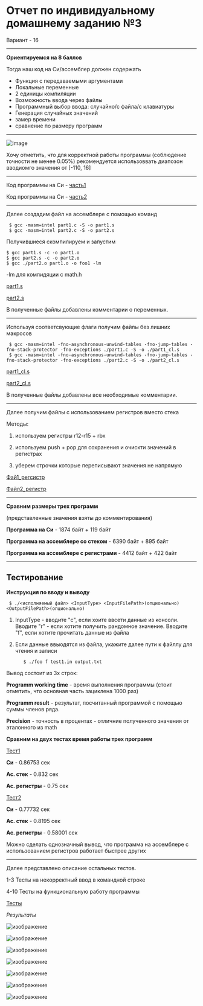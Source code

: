 # Отчет по индивидуальному домашнему заданию №3

Вариант - 16

---

**Ориентируемся на 8 баллов**

Тогда наш код на Си/ассемблер должен содержать

+ Функция с передаваемыми аргументами
+ Локальные переменные
+ 2 единицы компиляции
+ Возможность ввода через файлы
+ Программный выбор ввода: случайно/с файла/с клавиатуры
+ Генерация случайных значений
+ замер времени
+ сравнение по размеру программ


---

![image](https://user-images.githubusercontent.com/96993075/202899201-39f70f6c-e0ac-4460-8aa9-6d9f1f610ff6.png)

Хочу отметить, что для корректной работы программы (соблюдение точности не менее 0.05%) рекомендуется использоввать диапозон вводиомго значения от [-110, 16]

---

Код программы на Си - [часть1](/с/part1.c)

Код программы на Си - [часть2](/с/part2.c)

---

Далее создадим файл на ассемблере с помощью команд

     $ gcc -masm=intel part1.c -S -o part1.s
     $ gcc -masm=intel part2.c -S -o part2.s

Получившиеся скомпилируем и запустим

    $ gcc part1.s -c -o part1.o
    $ gcc part2.s -c -o part2.o
    $ gcc ./part2.o part1.o -o foo1 -lm
    
-lm для компидяции с math.h 

[part1.s](/asm/part1.s)

[part2.s](/asm/part2.s)

В полученные файлы добавлены комментарии о переменных.

---

Используя соответсвующие флаги получим файлы без лишних макросов

     $ gcc -masm=intel -fno-asynchronous-unwind-tables -fno-jump-tables -fno-stack-protector -fno-exceptions ./part1.c -S -o ./part1_cl.s
     $ gcc -masm=intel -fno-asynchronous-unwind-tables -fno-jump-tables -fno-stack-protector -fno-exceptions ./part2.c -S -o ./part2_cl.s


[part1_cl.s](/asm/part1_cl.s)

[part2_cl.s](/asm/part2_cl.s)

В полученные файлы добавлены все необходимые комментарии.

---

Далее получим файлы с использованием регистров вместо стека

Методы:

1. используем регистры r12-r15 + rbx

2. используем push + pop для сохранения и очискти значений в регистрах

3. уберем строчки которые переписывают значения не напрямую

[Фай1_регсистр](/asm/part1_cl_reg.s)

[Файл2_регистр](/asm/part2_cl_reg.s)


---

**Сравним размеры трех программ**

(представленные значения взяты до комментирования)

**Программа на Си** - 1874 байт + 119 байт

**Программа на ассемблере со стеком** - 6390 байт + 895 байт

**Программа на ассемблере с регистрами** - 4412 байт + 422 байт

---

## Тестирование

**Инструкция по вводу и выводу**

     $ ./<исполняемый файл> <InputType> <InputFilePath>(опционально) <OutputFilePath>(опционально)


1. InputType - вводите "c", если хоите ввсети данные из консоли. Вводите "r" - если хотите получить рандомное значение. Вводите "f", если хотите прочитать данные из файла

2. Если данные ввыодятся из файла, укажите далее пути к файллу для чтения и записи

          $ ./foo f test1.in output.txt
     

Вывод состоит из 3х строк: 

**Programm working time** - время выполнения программы (стоит отметить, что основная часть зациклена 1000 раз)

**Programm result** - результат, посчитанный программой с помощью суммы членов ряда. 

**Precision** - точность в процентах - отличние полученного значения от эталонного из math


**Сравним на двух тестах время работы трех программ**

[Тест1](/test/test1.in)

**Си** - 0.86753 сек

**Ас. стек** - 0.832 сек

**Ас. регистры** - 0.75 сек


[Тест2](/test/test2.in)

**Си** - 0.77732 сек

**Ас. стек** - 0.8195 сек

**Ас. регистры** - 0.58001 сек

Можно сделать однозначный вывод, что программа на ассемблере с использованием регистров работает быстрее других

---

Далее представлено описание остальных тестов.

1-3 Тесты на некорректный ввод в командной строке

4-10 Тесты на функциональную работу программы

[Тесты](/test/)

*Результаты*

![изображение](https://user-images.githubusercontent.com/96993075/202914608-f822f73b-7588-44e8-8713-de9d4fa856c2.png)

![изображение](https://user-images.githubusercontent.com/96993075/202914762-0e8dd723-b6e3-48f8-a688-91e539b7ba0e.png)

![изображение](https://user-images.githubusercontent.com/96993075/202914787-fe32a8a8-859d-4f77-b29c-948f816823cd.png)

![изображение](https://user-images.githubusercontent.com/96993075/202914818-3b669583-e62c-49e1-a470-4ba2abe72339.png)

![изображение](https://user-images.githubusercontent.com/96993075/202914924-2744cbb6-7f23-43f2-909a-0df77df12998.png)

![изображение](https://user-images.githubusercontent.com/96993075/202914952-6a48978f-c484-489f-95bb-2a1698136ef6.png)

![изображение](https://user-images.githubusercontent.com/96993075/202914990-c4791479-ce57-42ab-95f9-a20e9af4cf74.png)

